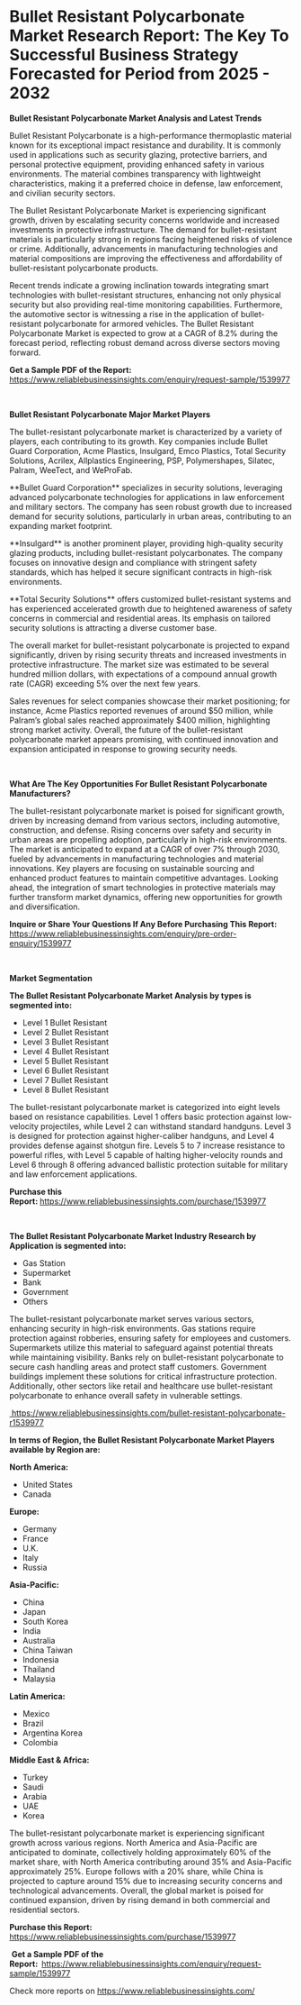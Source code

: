 <p><h1>Bullet Resistant Polycarbonate Market Research Report: The Key To Successful Business Strategy Forecasted for Period from 2025 - 2032</h1></p><p><strong>Bullet Resistant Polycarbonate Market Analysis and Latest Trends</strong></p>
<p><p>Bullet Resistant Polycarbonate is a high-performance thermoplastic material known for its exceptional impact resistance and durability. It is commonly used in applications such as security glazing, protective barriers, and personal protective equipment, providing enhanced safety in various environments. The material combines transparency with lightweight characteristics, making it a preferred choice in defense, law enforcement, and civilian security sectors.</p><p>The Bullet Resistant Polycarbonate Market is experiencing significant growth, driven by escalating security concerns worldwide and increased investments in protective infrastructure. The demand for bullet-resistant materials is particularly strong in regions facing heightened risks of violence or crime. Additionally, advancements in manufacturing technologies and material compositions are improving the effectiveness and affordability of bullet-resistant polycarbonate products.</p><p>Recent trends indicate a growing inclination towards integrating smart technologies with bullet-resistant structures, enhancing not only physical security but also providing real-time monitoring capabilities. Furthermore, the automotive sector is witnessing a rise in the application of bullet-resistant polycarbonate for armored vehicles. The Bullet Resistant Polycarbonate Market is expected to grow at a CAGR of 8.2% during the forecast period, reflecting robust demand across diverse sectors moving forward.</p></p>
<p><strong>Get a Sample PDF of the Report:&nbsp;</strong> <a href="https://www.reliablebusinessinsights.com/enquiry/request-sample/1539977?utm_campaign=1877&utm_medium=2&utm_source=Github&utm_content=ia&utm_term=30012025&utm_id=bullet-resistant-polycarbonate">https://www.reliablebusinessinsights.com/enquiry/request-sample/1539977</a></p>
<p>&nbsp;</p>
<p><strong>Bullet Resistant Polycarbonate Major Market Players</strong></p>
<p><p>The bullet-resistant polycarbonate market is characterized by a variety of players, each contributing to its growth. Key companies include Bullet Guard Corporation, Acme Plastics, Insulgard, Emco Plastics, Total Security Solutions, Acrilex, Allplastics Engineering, PSP, Polymershapes, Silatec, Palram, WeeTect, and WeProFab.</p><p>**Bullet Guard Corporation** specializes in security solutions, leveraging advanced polycarbonate technologies for applications in law enforcement and military sectors. The company has seen robust growth due to increased demand for security solutions, particularly in urban areas, contributing to an expanding market footprint.</p><p>**Insulgard** is another prominent player, providing high-quality security glazing products, including bullet-resistant polycarbonates. The company focuses on innovative design and compliance with stringent safety standards, which has helped it secure significant contracts in high-risk environments. </p><p>**Total Security Solutions** offers customized bullet-resistant systems and has experienced accelerated growth due to heightened awareness of safety concerns in commercial and residential areas. Its emphasis on tailored security solutions is attracting a diverse customer base.</p><p>The overall market for bullet-resistant polycarbonate is projected to expand significantly, driven by rising security threats and increased investments in protective infrastructure. The market size was estimated to be several hundred million dollars, with expectations of a compound annual growth rate (CAGR) exceeding 5% over the next few years.</p><p>Sales revenues for select companies showcase their market positioning; for instance, Acme Plastics reported revenues of around $50 million, while Palram’s global sales reached approximately $400 million, highlighting strong market activity. Overall, the future of the bullet-resistant polycarbonate market appears promising, with continued innovation and expansion anticipated in response to growing security needs.</p></p>
<p>&nbsp;</p>
<p><strong>What Are The Key Opportunities For Bullet Resistant Polycarbonate Manufacturers?</strong></p>
<p><p>The bullet-resistant polycarbonate market is poised for significant growth, driven by increasing demand from various sectors, including automotive, construction, and defense. Rising concerns over safety and security in urban areas are propelling adoption, particularly in high-risk environments. The market is anticipated to expand at a CAGR of over 7% through 2030, fueled by advancements in manufacturing technologies and material innovations. Key players are focusing on sustainable sourcing and enhanced product features to maintain competitive advantages. Looking ahead, the integration of smart technologies in protective materials may further transform market dynamics, offering new opportunities for growth and diversification.</p></p>
<p><strong>Inquire or Share Your Questions If Any Before Purchasing This Report:</strong> <a href="https://www.reliablebusinessinsights.com/enquiry/pre-order-enquiry/1539977?utm_campaign=1877&utm_medium=2&utm_source=Github&utm_content=ia&utm_term=30012025&utm_id=bullet-resistant-polycarbonate">https://www.reliablebusinessinsights.com/enquiry/pre-order-enquiry/1539977</a></p>
<p>&nbsp;</p>
<p><strong>Market Segmentation</strong></p>
<p><strong>The Bullet Resistant Polycarbonate Market Analysis by types is segmented into:</strong></p>
<p><ul><li>Level 1 Bullet Resistant</li><li>Level 2 Bullet Resistant</li><li>Level 3 Bullet Resistant</li><li>Level 4 Bullet Resistant</li><li>Level 5 Bullet Resistant</li><li>Level 6 Bullet Resistant</li><li>Level 7 Bullet Resistant</li><li>Level 8 Bullet Resistant</li></ul></p>
<p><p>The bullet-resistant polycarbonate market is categorized into eight levels based on resistance capabilities. Level 1 offers basic protection against low-velocity projectiles, while Level 2 can withstand standard handguns. Level 3 is designed for protection against higher-caliber handguns, and Level 4 provides defense against shotgun fire. Levels 5 to 7 increase resistance to powerful rifles, with Level 5 capable of halting higher-velocity rounds and Level 6 through 8 offering advanced ballistic protection suitable for military and law enforcement applications.</p></p>
<p><strong>Purchase this Report:&nbsp;</strong><a href="https://www.reliablebusinessinsights.com/purchase/1539977?utm_campaign=1877&utm_medium=2&utm_source=Github&utm_content=ia&utm_term=30012025&utm_id=bullet-resistant-polycarbonate">https://www.reliablebusinessinsights.com/purchase/1539977</a></p>
<p>&nbsp;</p>
<p><strong>The Bullet Resistant Polycarbonate Market Industry Research by Application is segmented into:</strong></p>
<p><ul><li>Gas Station</li><li>Supermarket</li><li>Bank</li><li>Government</li><li>Others</li></ul></p>
<p><p>The bullet-resistant polycarbonate market serves various sectors, enhancing security in high-risk environments. Gas stations require protection against robberies, ensuring safety for employees and customers. Supermarkets utilize this material to safeguard against potential threats while maintaining visibility. Banks rely on bullet-resistant polycarbonate to secure cash handling areas and protect staff customers. Government buildings implement these solutions for critical infrastructure protection. Additionally, other sectors like retail and healthcare use bullet-resistant polycarbonate to enhance overall safety in vulnerable settings.</p></p>
<p><a href="https://www.reliablebusinessinsights.com/bullet-resistant-polycarbonate-r1539977?utm_campaign=1877&utm_medium=2&utm_source=Github&utm_content=ia&utm_term=30012025&utm_id=bullet-resistant-polycarbonate">&nbsp;https://www.reliablebusinessinsights.com/bullet-resistant-polycarbonate-r1539977</a></p>
<p><strong>In terms of Region, the Bullet Resistant Polycarbonate Market Players available by Region are:</strong></p>
<p>
    <p> <strong> North America: </strong>
        <ul>
            <li>United States</li>
            <li>Canada</li>
        </ul>
        </p> 
    <p> <strong> Europe: </strong>
        <ul>
            <li>Germany</li>
            <li>France</li>
            <li>U.K.</li>
            <li>Italy</li>
            <li>Russia</li>
        </ul>
        </p> 
    <p> <strong> Asia-Pacific: </strong>
        <ul>
            <li>China</li>
            <li>Japan</li>
            <li>South Korea</li>
            <li>India</li>
            <li>Australia</li>
            <li>China Taiwan</li>
            <li>Indonesia</li>
            <li>Thailand</li>
            <li>Malaysia</li>
        </ul>
        </p> 
    <p> <strong> Latin America: </strong>
        <ul>
            <li>Mexico</li>
            <li>Brazil</li>
            <li>Argentina Korea</li>
            <li>Colombia</li>
        </ul>
        </p> 
    <p> <strong> Middle East & Africa: </strong>
        <ul>
            <li>Turkey</li>
            <li>Saudi</li>
            <li>Arabia</li>
            <li>UAE</li>
            <li>Korea</li>
        </ul>
    </p>
    </p>
<p><p>The bullet-resistant polycarbonate market is experiencing significant growth across various regions. North America and Asia-Pacific are anticipated to dominate, collectively holding approximately 60% of the market share, with North America contributing around 35% and Asia-Pacific approximately 25%. Europe follows with a 20% share, while China is projected to capture around 15% due to increasing security concerns and technological advancements. Overall, the global market is poised for continued expansion, driven by rising demand in both commercial and residential sectors.</p></p>
<p><strong>Purchase this Report: </strong><a href="https://www.reliablebusinessinsights.com/purchase/1539977?utm_campaign=1877&utm_medium=2&utm_source=Github&utm_content=ia&utm_term=30012025&utm_id=bullet-resistant-polycarbonate">https://www.reliablebusinessinsights.com/purchase/1539977</a></p>
<p>&nbsp;<strong>Get a Sample PDF of the Report:&nbsp;&nbsp;</strong><a href="https://www.reliablebusinessinsights.com/enquiry/request-sample/1539977?utm_campaign=1877&utm_medium=2&utm_source=Github&utm_content=ia&utm_term=30012025&utm_id=bullet-resistant-polycarbonate">https://www.reliablebusinessinsights.com/enquiry/request-sample/1539977</a></p>
<p><strong></strong></p>
<p>Check more reports on <a href="https://www.reliablebusinessinsights.com/?utm_campaign=1877&utm_medium=2&utm_source=Github&utm_content=ia&utm_term=30012025&utm_id=bullet-resistant-polycarbonate">https://www.reliablebusinessinsights.com/</a></p>